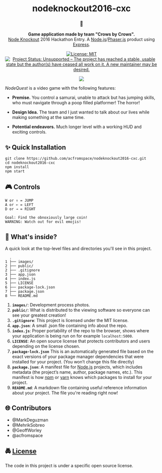<!-- HEADING -->

<h1 align="center">️nodeknockout2016-cxc</h1>

<!-- DESCRIPTION -->

<h3 align="center">
  <span role="img" aria-label="Oncoming Fist">👊</span>
</h3>
<p align="center">
  <strong>Game application made by team "Crows by Crows".</strong><br>
  <a href="https://www.nodeknockout.com/" target="_blank">Node Knockout</a> 2016 Hackathon Entry. A <a href="https://nodejs.org/en/" target="_blank">Node.js</a>/<a href="https://phaser.io/" target="_blank">Phaser.js</a> product using <a href="https://expressjs.com/" target="_blank">Express</a>.
</p>

<!-- BADGES -->

<p align="center">
    <a href="https://github.com/acfromspace/nodeknockout2016-cxc/blob/master/LICENSE">
        <img src="https://img.shields.io/github/license/mashape/apistatus.svg"
            alt="License: MIT"></a>
    <a href="https://www.repostatus.org/#unsupported">
        <img src="https://www.repostatus.org/badges/latest/unsupported.svg" alt="Project Status: Unsupported – The project    has reached a stable, usable state but the author(s) have ceased all work on it. A new maintainer may be desired." /></a>
</p>

<!-- FEATURES -->

<p align="center">
  <img src="./images/demo.gif">
</p>

_NodeQuest_ is a video game with the following features:

- **Premise.** You control a samurai, unable to attack but has jumping skills, who must navigate through a poop filled platformer! The horror!

- **Design Idea.** The team and I just wanted to talk about our lives while making something at the same time.

- **Potential endeavors.** Much longer level with a working HUD and exciting controls.

<!-- QUICK INSTALLATION -->

## <span role="img" aria-label="Sparkles">✨</span> Quick Installation

```
git clone https://github.com/acfromspace/nodeknockout2016-cxc.git
cd nodeknockout2016-cxc
npm install
npm start
```

<!-- IN-DEPTH GUIDE -->

## <span role="img" aria-label="Video Game">🎮</span> Controls

``` 
W or ↑ = JUMP
A or ← = LEFT
D or → = RIGHT

Goal: Find the obnoxiously large coin!
WARNING: Watch out for evil emojis!
```

<!-- WHAT'S INSIDE? -->

## <span role="img" aria-label="Thinking Face">🤔</span> What's inside?

A quick look at the top-level files and directories you'll see in this project.

```
  .
1 ├── images/
2 ├── public/
2 ├── .gitignore
3 ├── app.json
4 ├── index.js
5 ├── LICENSE
6 ├── package-lock.json
7 ├── package.json
8 └── README.md
```

1. **`images/`**: Development process photos.
2. **`public/`**: What is distributed to the viewing software so everyone can see your greatest creation!
3. **`.gitignore`**: This project is licensed under the MIT license.
4. **`app.json`**: A small .json file containing info about the repo.
5. **`index.js`**: Proper portability of the repo to the browser, shows where your application is being run on for example `localhost:5000`.
6. **`LICENSE`**: An open source license that protects contributors and users depending on the license chosen.
7. **`package-lock.json`** This is an automatically generated file based on the exact versions of your package manager dependencies that were installed for your project. (You won’t change this file directly)
8. **`package.json`**: A manifest file for [Node.js](https://nodejs.org/en/) projects, which includes metadata (the project’s name, author, package names, etc.). This manifest is how [npm](https://www.npmjs.com/) or [yarn](https://yarnpkg.com/en/) knows which packages to install for your project.
9. **`README.md`**: A markdown file containing useful reference information about your project. The file you're reading right now!

<!-- CONTRIBUTORS -->

## <span role="img" aria-label="Globe With Meridians">🌐</span> Contributors

- @MarkDeguzman
- @MehrikSobreo
- @GeoffWorley
- @acfromspace

<!-- LICENSE -->

## <span role="img" aria-label="Oncoming Police Car">🚔</span> [License](LICENSE)

The code in this project is under a specific open source license.
